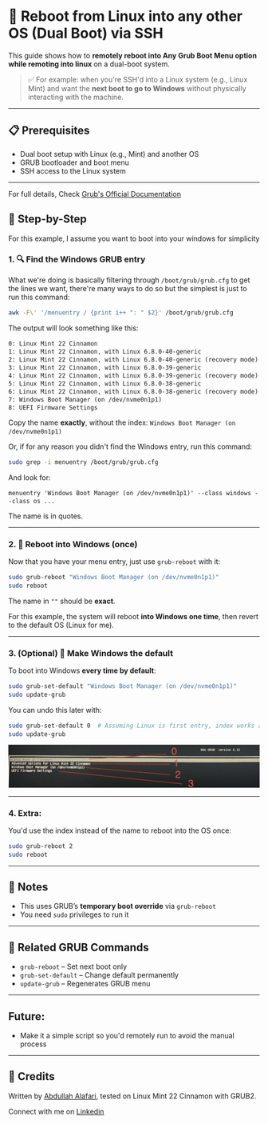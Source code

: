 # 🔁 Reboot from Linux into any other OS (Dual Boot) via SSH

This guide shows how to **remotely reboot into Any Grub Boot Menu option while remoting into linux** on a dual-boot system.

> ✅ For example: when you're SSH'd into a Linux system (e.g., Linux Mint) and want the **next boot to go to Windows** without physically interacting with the machine.

---

## 📋 Prerequisites

- Dual boot setup with Linux (e.g., Mint) and another OS
- GRUB bootloader and boot menu
- SSH access to the Linux system

---
For full details, Check [Grub's Official Documentation](https://www.gnu.org/software/grub/grub-documentation.html)

## 🧾 Step-by-Step
For this example, I assume you want to boot into your windows for simplicity

### 1. 🔍 Find the Windows GRUB entry

What we're doing is basically filtering through `/boot/grub/grub.cfg` to get the lines we want, there're many ways to do so but the simplest is just to run this command:

```bash
awk -F\' '/menuentry / {print i++ ": " $2}' /boot/grub/grub.cfg
```
The output will look something like this: 
```
0: Linux Mint 22 Cinnamon
1: Linux Mint 22 Cinnamon, with Linux 6.8.0-40-generic
2: Linux Mint 22 Cinnamon, with Linux 6.8.0-40-generic (recovery mode)
3: Linux Mint 22 Cinnamon, with Linux 6.8.0-39-generic
4: Linux Mint 22 Cinnamon, with Linux 6.8.0-39-generic (recovery mode)
5: Linux Mint 22 Cinnamon, with Linux 6.8.0-38-generic
6: Linux Mint 22 Cinnamon, with Linux 6.8.0-38-generic (recovery mode)
7: Windows Boot Manager (on /dev/nvme0n1p1)
8: UEFI Firmware Settings
```
Copy the name **exactly**, without the index:
```Windows Boot Manager (on /dev/nvme0n1p1)```

Or, if for any reason you didn't find the Windows entry, run this command:

```bash
sudo grep -i menuentry /boot/grub/grub.cfg
```

And look for:

```
menuentry 'Windows Boot Manager (on /dev/nvme0n1p1)' --class windows --class os ...
```

The name is in quotes.

---

### 2. 🚀 Reboot into Windows (once)

Now that you have your menu entry, just use `grub-reboot` with it:

```bash
sudo grub-reboot "Windows Boot Manager (on /dev/nvme0n1p1)"
sudo reboot
```

The name in `""` should be **exact**.

For this example, the system will reboot **into Windows one time**, then revert to the default OS (Linux for me).

---

### 3. (Optional) 🔁 Make Windows the default

To boot into Windows **every time by default**:

```bash
sudo grub-set-default "Windows Boot Manager (on /dev/nvme0n1p1)"
sudo update-grub
```

You can undo this later with:

```bash
sudo grub-set-default 0  # Assuming Linux is first entry, index works as the image shows
sudo update-grub
```

![GRUB Boot Menu](Media/grub-menu-DualBoot.jpeg)

---

### 4. Extra:
You'd use the index instead of the name to reboot into the OS once:

```bash
sudo grub-reboot 2
sudo reboot
```

---

## 🧠 Notes

- This uses GRUB’s **temporary boot override** via `grub-reboot`
- You need `sudo` privileges to run it

---

## 🧵 Related GRUB Commands

- `grub-reboot` – Set next boot only
- `grub-set-default` – Change default permanently
- `update-grub` – Regenerates GRUB menu

---

## Future:
- Make it a simple script so you'd remotely run to avoid the manual process

---

## 🖤 Credits

Written by [Abdullah Alafari](https://github.com/AlafariAbdullah), tested on Linux Mint 22 Cinnamon with GRUB2.

Connect with me on [Linkedin](www.linkedin.com/in/alafari-abdullah)

